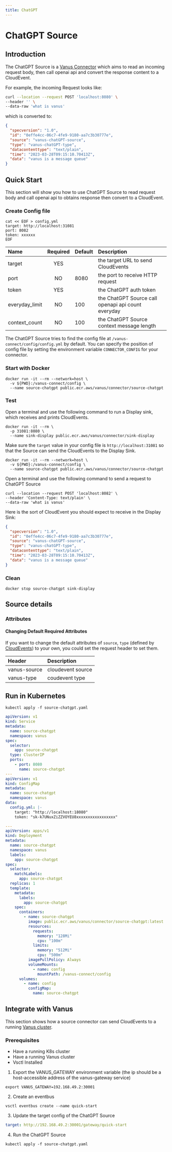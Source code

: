 ```yaml
---
title: ChatGPT
---
```


# ChatGPT Source

## Introduction

The ChatGPT Source is a [Vanus Connector][vc] which aims to read an incoming request body, then call openai api and
convert the response content to a CloudEvent.

For example, the incoming Request looks like:

```bash
curl --location --request POST 'localhost:8080' \
--header '' \
--data-raw 'what is vanus'
```

which is converted to:

```json
{
  "specversion": "1.0",
  "id": "0effe4cc-06c7-4fe9-9180-aa7c3b30777e",
  "source": "vanus-chatGPT-source",
  "type": "vanus-chatGPT-type",
  "datacontenttype": "text/plain",
  "time": "2023-03-28T09:15:10.70413Z",
  "data": "vanus is a message queue"
}
```

## Quick Start

This section will show you how to use ChatGPT Source to read request body and call openai api to obtains response then
convert to a CloudEvent.

### Create Config file

```shell
cat << EOF > config.yml
target: http://localhost:31081
port: 8082
token: xxxxxx
EOF
```

| Name           | Required | Default | Description                                        |
|:---------------|:--------:|:--------|:---------------------------------------------------|
| target         |   YES    |         | the target URL to send CloudEvents                 |
| port           |    NO    | 8080    | the port to receive HTTP request                   |
| token          |   YES    |         | the ChatGPT auth token                             |
| everyday_limit |    NO    | 100     | the ChatGPT Source call openapi api count everyday |
| context_count  |    NO    | 100     | the ChatGPT Source context message length          |

The ChatGPT Source tries to find the config file at `/vanus-connect/config/config.yml` by default. You can specify the
position of config file by setting the environment variable `CONNECTOR_CONFIG` for your connector.

### Start with Docker

```shell
docker run -it --rm --network=host \
  -v ${PWD}:/vanus-connect/config \
  --name source-chatgpt public.ecr.aws/vanus/connector/source-chatgpt
```

### Test

Open a terminal and use the following command to run a Display sink, which receives and prints CloudEvents.

```shell
docker run -it --rm \
  -p 31081:8080 \
  --name sink-display public.ecr.aws/vanus/connector/sink-display
```

Make sure the `target` value in your config file is `http://localhost:31081` so that the Source can send the CloudEvents
to the Display Sink.

```shell
docker run -it --rm --network=host \
  -v ${PWD}:/vanus-connect/config \
  --name source-chatgpt public.ecr.aws/vanus/connector/source-chatgpt
```

Open a terminal and use the following command to send a request to ChatGPT Source

```shell
curl --location --request POST 'localhost:8082' \
--header 'Content-Type: text/plain' \
--data-raw 'what is vanus'
```

Here is the sort of CloudEvent you should expect to receive in the Display Sink:

```json
{
  "specversion": "1.0",
  "id": "0effe4cc-06c7-4fe9-9180-aa7c3b30777e",
  "source": "vanus-chatGPT-source",
  "type": "vanus-chatGPT-type",
  "datacontenttype": "text/plain",
  "time": "2023-03-28T09:15:10.70413Z",
  "data": "vanus is a message queue"
}
```

### Clean

```shell
docker stop source-chatgpt sink-display
```

## Source details

### Attributes

#### Changing Default Required Attributes

If you want to change the default attributes of `source`, `type` (defined
by [CloudEvents](https://github.com/cloudevents/spec/blob/main/cloudevents/spec.md#required-attributes)) to your own,
you could set the request header to set them.

| Header        | Description       |
|:--------------|:------------------|
| vanus-source  | cloudevent source |
| vanus-type    | coudevent type    |

## Run in Kubernetes

```shell
kubectl apply -f source-chatgpt.yaml
```

```yaml
apiVersion: v1
kind: Service
metadata:
  name: source-chatgpt
  namespace: vanus
spec:
  selector:
    app: source-chatgpt
  type: ClusterIP
  ports:
    - port: 8080
      name: source-chatgpt
---
apiVersion: v1
kind: ConfigMap
metadata:
  name: source-chatgpt
  namespace: vanus
data:
  config.yml: |-
    target: "http://localhost:18080"
    token: "sk-k7UNuxZiZZVOYEU8xxxxxxxxxxxxxxxxx"

---
apiVersion: apps/v1
kind: Deployment
metadata:
  name: source-chatgpt
  namespace: vanus
  labels:
    app: source-chatgpt
spec:
  selector:
    matchLabels:
      app: source-chatgpt
  replicas: 1
  template:
    metadata:
      labels:
        app: source-chatgpt
    spec:
      containers:
        - name: source-chatgpt
          image: public.ecr.aws/vanus/connector/source-chatgpt:latest
          resources:
            requests:
              memory: "128Mi"
              cpu: "100m"
            limits:
              memory: "512Mi"
              cpu: "500m"
          imagePullPolicy: Always
          volumeMounts:
            - name: config
              mountPath: /vanus-connect/config
      volumes:
        - name: config
          configMap:
            name: source-chatgpt
```

## Integrate with Vanus

This section shows how a source connector can send CloudEvents to a
running [Vanus cluster](https://github.com/vanus-labs/vanus).

### Prerequisites

- Have a running K8s cluster
- Have a running Vanus cluster
- Vsctl Installed

1. Export the VANUS_GATEWAY environment variable (the ip should be a host-accessible address of the vanus-gateway
   service)

```shell
export VANUS_GATEWAY=192.168.49.2:30001
```

2. Create an eventbus

```shell
vsctl eventbus create --name quick-start
```

3. Update the target config of the ChatGPT Source

```yaml
target: http://192.168.49.2:30001/gateway/quick-start
```

4. Run the ChatGPT Source

```shell
kubectl apply -f source-chatgpt.yaml
```

[vc]: https://docs.vanus.ai/introduction/concepts#vanus-connect
